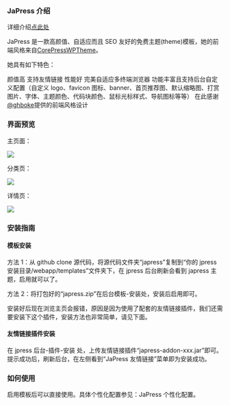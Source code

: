 ### JaPress 介绍

详细介绍[点此处](https://www.miigua.com/a/256.html)

JaPress 是一款高颜值、自适应而且 SEO 友好的免费主题(theme)模板，她的前端风格来自[CorePressWPTheme](https://github.com/ghboke/CorePressWPTheme)。

她具有如下特色：

颜值高
支持友情链接
性能好
完美自适应多终端浏览器
功能丰富且支持后台自定义配置（自定义 logo、favicon 图标、banner、首页推荐图、默认缩略图、打赏图片、字体、主题颜色、代码块颜色、鼠标光标样式、导航图标等等）
在此感谢[@ghboke](https://github.com/ghboke)提供的前端风格设计

### 界面预览

主页面：

![](https://www.miigua.com/attachment/20211026/0fb25fd610b245dd800a929fc226606b.png)

分类页：

![](https://www.miigua.com/attachment/20211026/7f655cf5d88a4667a252d2194cbebdec.png)

详情页：

![](https://www.miigua.com/attachment/20211026/714309ebde2040f09e887836adec5b9a.png)

### 安装指南

#### 模板安装

方法 1：从 github clone 源代码，将源代码文件夹“japress”复制到“你的 jpress 安装目录/webapp/templates”文件夹下，在 jpress 后台刷新会看到 japress 主题，启用就可以了。

方法 2：将打包好的“japress.zip”在后台模板-安装处，安装后启用即可。

安装好后现在浏览主页会报错，原因是因为使用了配套的友情链接插件，我们还需要安装下这个插件，安装方法也非常简单，请见下面。

#### 友情链接插件安装

在 jpress 后台-插件-安装 处，上传友情链接插件“japress-addon-xxx.jar”即可。提示成功后，刷新后台，在左侧看到“JaPress 友情链接”菜单即为安装成功。

### 如何使用

启用模板后可以直接使用。具体个性化配置参见：JaPress 个性化配置。
